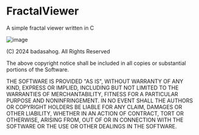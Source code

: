 # FractalViewer
A simple fractal viewer written in C

![image](https://github.com/user-attachments/assets/7a4902be-1fff-46e1-b04a-b070ac1f8055)


(C) 2024 badasahog. All Rights Reserved

The above copyright notice shall be included in
all copies or substantial portions of the Software.

THE SOFTWARE IS PROVIDED "AS IS", WITHOUT WARRANTY OF ANY KIND, EXPRESS OR
IMPLIED, INCLUDING BUT NOT LIMITED TO THE WARRANTIES OF MERCHANTABILITY,
FITNESS FOR A PARTICULAR PURPOSE AND NONINFRINGEMENT. IN NO EVENT SHALL
THE AUTHORS OR COPYRIGHT HOLDERS BE LIABLE FOR ANY CLAIM, DAMAGES OR OTHER
LIABILITY, WHETHER IN AN ACTION OF CONTRACT, TORT OR OTHERWISE, ARISING
FROM, OUT OF OR IN CONNECTION WITH THE SOFTWARE OR THE USE OR OTHER
DEALINGS IN THE SOFTWARE.
